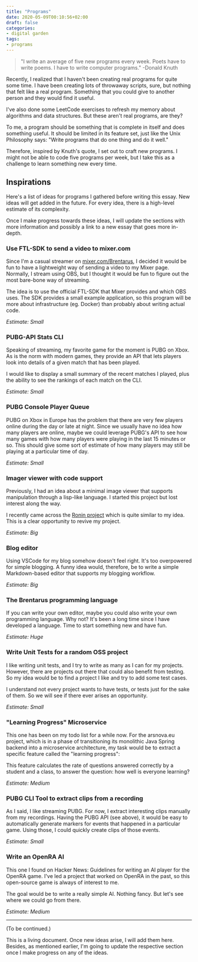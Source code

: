 ```yaml
---
title: "Programs"
date: 2020-05-09T00:10:56+02:00
draft: false
categories:
- digital garden
tags:
- programs
---
```


> "I write an average of five new programs every week. Poets have to write poems. I have to write computer programs."
> -Donald Knuth

Recently, I realized that I haven't been creating real programs for quite some time. I have been creating lots of throwaway scripts, sure, but nothing that felt like a real program. Something that you could give to another person and they would find it useful.

I've also done some LeetCode exercises to refresh my memory about algorithms and data structures. But these aren't real programs, are they?

To me, a program should be something that is complete in itself and does something useful. It should be limited in its feature set, just like the Unix Philosophy says: "Write programs that do one thing and do it well."

Therefore, inspired by Knuth's quote, I set out to craft new programs. I might not be able to code five programs per week, but I take this as a challenge to learn something new every time.

## Inspirations

Here's a list of ideas for programs I gathered before writing this essay. New ideas will get added in the future. For every idea, there is a high-level estimate of its complexity.

Once I make progress towards these ideas, I will update the sections with more information and possibly a link to a new essay that goes more in-depth.

### Use FTL-SDK to send a video to mixer.com

Since I'm a casual streamer on [mixer.com/Brentarus](https://mixer.com/Brentarus), I decided it would be fun to have a lightweight way of sending a video to my Mixer page. Normally, I stream using OBS, but I thought it would be fun to figure out the most bare-bone way of streaming.

The idea is to use the official FTL-SDK that Mixer provides and which OBS uses. The SDK provides a small example application, so this program will be more about infrastructure (eg. Docker) than probably about writing actual code.

*Estimate: Small*

### PUBG-API Stats CLI

Speaking of streaming, my favorite game for the moment is PUBG on Xbox. As is the norm with modern games, they provide an API that lets players look into details of a given match that has been played.

I would like to display a small summary of the recent matches I played, plus the ability to see the rankings of each match on the CLI.

*Estimate: Small*

### PUBG Console Player Queue

PUBG on Xbox in Europe has the problem that there are very few players online during the day or late at night. Since we usually have no idea how many players are online, maybe we could leverage PUBG's API to see how many games with how many players were playing in the last 15 minutes or so. This should give some sort of estimate of how many players may still be playing at a particular time of day.

*Estimate: Small*

### Imager viewer with code support

Previously, I had an idea about a minimal image viewer that supports manipulation through a lisp-like language. I started this project but lost interest along the way.

I recently came across the [Ronin project](https://100r.co/site/ronin.html) which is quite similar to my idea. This is a clear opportunity to revive my project.

*Estimate: Big*

### Blog editor

Using VSCode for my blog somehow doesn't feel right. It's too overpowered for simple blogging. A funny idea would, therefore, be to write a simple Markdown-based editor that supports my blogging workflow.

*Estimate: Big*

### The Brentarus programming language

If you can write your own editor, maybe you could also write your own programming language. Why not? It's been a long time since I have developed a language. Time to start something new and have fun.

*Estimate: Huge*

### Write Unit Tests for a random OSS project

I like writing unit tests, and I try to write as many as I can for my projects. However, there are projects out there that could also benefit from testing. So my idea would be to find a project I like and try to add some test cases.

I understand not every project wants to have tests, or tests just for the sake of them. So we will see if there ever arises an opportunity.

*Estimate: Small*

### "Learning Progress" Microservice

This one has been on my todo list for a while now. For the arsnova.eu project, which is in a phase of transitioning its monolithic Java Spring backend into a microservice architecture, my task would be to extract a specific feature called the "learning progress":

This feature calculates the rate of questions answered correctly by a student and a class, to answer the question: how well is everyone learning?

*Estimate: Medium*

### PUBG CLI Tool to extract clips from a recording

As I said, I like streaming PUBG. For now, I extract interesting clips manually from my recordings. Having the PUBG API (see above), it would be easy to automatically generate markers for events that happened in a particular game. Using those, I could quickly create clips of those events.

*Estimate: Small*

### Write an OpenRA AI

This one I found on Hacker News: Guidelines for writing an AI player for the OpenRA game. I've led a project that worked on OpenRA in the past, so this open-source game is always of interest to me.

The goal would be to write a really simple AI. Nothing fancy. But let's see where we could go from there.

*Estimate: Medium*

-----

(To be continued.)

This is a living document. Once new ideas arise, I will add them here. Besides, as mentioned earlier, I'm going to update the respective section once I make progress on any of the ideas.
